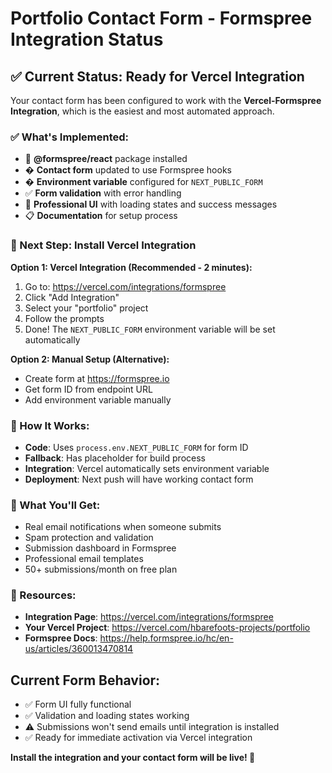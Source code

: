 # Portfolio Contact Form - Formspree Integration Status

## ✅ Current Status: Ready for Vercel Integration

Your contact form has been configured to work with the **Vercel-Formspree Integration**, which is the easiest and most automated approach.

### **✅ What's Implemented:**
- 🚀 **@formspree/react** package installed
- � **Contact form** updated to use Formspree hooks
- � **Environment variable** configured for `NEXT_PUBLIC_FORM`
- ✅ **Form validation** with error handling
- 🎨 **Professional UI** with loading states and success messages
- 📋 **Documentation** for setup process

### **🚀 Next Step: Install Vercel Integration**

**Option 1: Vercel Integration (Recommended - 2 minutes):**
1. Go to: https://vercel.com/integrations/formspree
2. Click "Add Integration"
3. Select your "portfolio" project
4. Follow the prompts
5. Done! The `NEXT_PUBLIC_FORM` environment variable will be set automatically

**Option 2: Manual Setup (Alternative):**
- Create form at https://formspree.io
- Get form ID from endpoint URL
- Add environment variable manually

### **🎯 How It Works:**
- **Code**: Uses `process.env.NEXT_PUBLIC_FORM` for form ID
- **Fallback**: Has placeholder for build process
- **Integration**: Vercel automatically sets environment variable
- **Deployment**: Next push will have working contact form

### **📧 What You'll Get:**
- Real email notifications when someone submits
- Spam protection and validation
- Submission dashboard in Formspree
- Professional email templates
- 50+ submissions/month on free plan

### **🔗 Resources:**
- **Integration Page**: https://vercel.com/integrations/formspree
- **Your Vercel Project**: https://vercel.com/hbarefoots-projects/portfolio
- **Formspree Docs**: https://help.formspree.io/hc/en-us/articles/360013470814

## Current Form Behavior:
- ✅ Form UI fully functional
- ✅ Validation and loading states working
- ⚠️ Submissions won't send emails until integration is installed
- ✅ Ready for immediate activation via Vercel integration

**Install the integration and your contact form will be live! 🎉**
